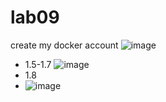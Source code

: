 # lab09
create my docker account
![image](https://github.com/user-attachments/assets/4e588b38-3359-4081-9024-52d50877cd8e)
- 1.5-1.7
![image](https://github.com/user-attachments/assets/2c96c6ef-40a7-4cc5-b636-6d4f7e1c0f43)
- 1.8
- ![image](https://github.com/user-attachments/assets/adecec4c-a6a0-4a1c-92ed-7d04b6aba851)
